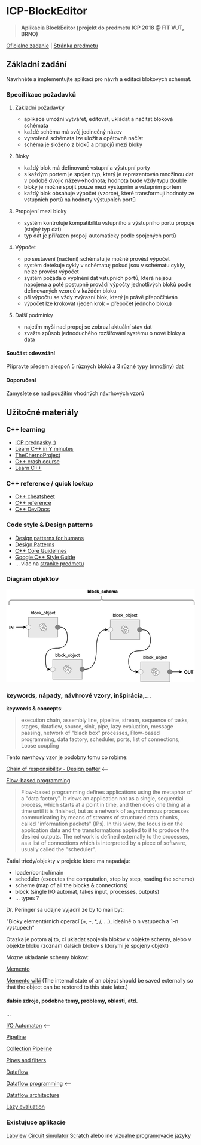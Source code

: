# ICP-BlockEditor

> **Aplikacia BlockEditor (projekt do predmetu ICP 2018 @ FIT VUT, BRNO)**

[Oficialne zadanie](https://www.fit.vutbr.cz/study/courses/ICP/public/ICP-PRJ-zadani.html) | 
[Stránka predmetu](https://www.fit.vutbr.cz/study/courses/ICP/public/)

## Základní zadání

Navrhněte a implementujte aplikaci pro návrh a editaci blokových schémat.

### Specifikace požadavků

1. Základní požadavky
    * aplikace umožní vytvářet, editovat, ukládat a načítat bloková schémata
    * každé schéma má svůj jedinečný název
    * vytvořená schémata lze uložit a opětovně načíst
    * schéma je složeno z bloků a propojů mezi bloky

2. Bloky
    * každý blok má definované vstupní a výstupní porty
    * s každým portem je spojen typ, který je reprezentován množinou dat v podobě dvojic název->hodnota; hodnota bude vždy typu double
    * bloky je možné spojit pouze mezi výstupním a vstupním portem
    * každý blok obsahuje výpočet (vzorce), které transformují hodnoty ze vstupních portů na hodnoty výstupních portů

3. Propojení mezi bloky
    * systém kontroluje kompatibilitu vstupního a výstupního portu propoje (stejný typ dat)
    * typ dat je přiřazen propoji automaticky podle spojených portů

4. Výpočet
    * po sestavení (načtení) schématu je možné provést výpočet
    * systém detekuje cykly v schématu; pokud jsou v schématu cykly, nelze provést výpočet
    * systém požádá o vyplnění dat vstupních portů, která nejsou napojena a poté postupně provádí výpočty jednotlivých bloků podle definovaných vzorců v každém bloku
    * při výpočtu se vždy zvýrazní blok, který je právě přepočítáván
    * výpočet lze krokovat (jeden krok = přepočet jednoho bloku)

5. Další podmínky
    * najetím myši nad propoj se zobrazí aktuální stav dat
    * zvažte způsob jednoduchého rozšiřování systému o nové bloky a data

#### Součást odevzdání

Připravte předem alespoň 5 různých bloků a 3 různé typy (množiny) dat

#### Doporučení

Zamyslete se nad použitím vhodných návrhových vzorů

## Užitočné materiály

### C++ learning

* [ICP prednasky :)](https://www.fit.vutbr.cz/study/courses/ICP/public/Prednasky/ICP.pdf)
* [Learn C++ in Y minutes](https://learnxinyminutes.com/docs/c++/)
* [TheChernoProject](https://www.youtube.com/channel/UCQ-W1KE9EYfdxhL6S4twUNw)
* [C++ crash course](http://www.labri.fr/perso/nrougier/teaching/c++-crash-course/#foreword)
* [Learn C++](http://www.learncpp.com/)

### C++ reference / quick lookup

* [C++ cheatsheet](https://github.com/mortennobel/cpp-cheatsheet)
* [C++ reference](http://en.cppreference.com/w/cpp)
* [C++ DevDocs](http://devdocs.io/cpp/)

### Code style & Design patterns

* [Design patterns for humans](https://github.com/kamranahmedse/design-patterns-for-humans)
* [Design Patterns](https://sourcemaking.com/design_patterns)
* [C++ Core Guidelines](http://isocpp.github.io/CppCoreGuidelines/CppCoreGuidelines)
* [Google C++ Style Guide](https://google.github.io/styleguide/cppguide.html)
* ... viac na [stranke predmetu](https://www.fit.vutbr.cz/study/courses/ICP/public/)

### Diagram objektov

![block schema](https://raw.githubusercontent.com/andrejnano/ICP-BlockEditor/master/block_schema.png?token=AJo3v1pCtgZkIUmrwMcnkzVy_bmZaef1ks5aundSwA%3D%3D "ICP Block schema")

### keywords, nápady, návhrové vzory, inšpirácia,... 

**keywords & concepts**:
> execution chain, assembly line, pipeline, stream, sequence of tasks, stages, dataflow, source, sink, pipe, lazy evaluation,
message passing, network of "black box" processes, Flow-based programming, data factory, scheduler, ports, list of connections, Loose coupling

Tento navrhovy vzor je podobny tomu co robime:

[Chain of responsibility - Design patter](https://en.wikipedia.org/wiki/Chain-of-responsibility_pattern) <--

[Flow-based programming](https://en.wikipedia.org/wiki/Flow-based_programming)
> Flow-based programming defines applications using the metaphor of a "data factory". It views an application not as a single, sequential process, which starts at a point in time, and then does one thing at a time until it is finished, but as a network of asynchronous processes communicating by means of streams of structured data chunks, called "information packets" (IPs). In this view, the focus is on the application data and the transformations applied to it to produce the desired outputs. The network is defined externally to the processes, as a list of connections which is interpreted by a piece of software, usually called the "scheduler".

Zatial triedy/objekty v projekte ktore ma napadaju:

* loader/control/main
* scheduler (executes the computation, step by step, reading the scheme)
* scheme (map of all the blocks & connections)
* block (single I/O automat, takes input, processes, outputs)
* ... types ?

Dr. Peringer sa udajne vyjadril ze by to mali byt:

"Bloky elementárních operací (+, -, *, /, ...), ideálně o n vstupech a 1-n výstupech"

Otazka je potom aj to, ci ukladat spojenia blokov v objekte schemy, alebo v objekte bloku (zoznam dalsich blokov s ktorymi je spojeny objekt)

Mozne ukladanie schemy blokov:

[Memento](https://github.com/kamranahmedse/design-patterns-for-humans#-memento)

[Memento wiki](https://en.wikipedia.org/wiki/Memento_pattern)
(The internal state of an object should be saved externally so that the object can be restored to this state later.)

#### dalsie zdroje, podobne temy, problemy, oblasti, atd.

...

[I/O Automaton](https://en.wikipedia.org/wiki/Input/output_automaton) <--

[Pipeline](https://www.cise.ufl.edu/research/ParallelPatterns/PatternLanguage/AlgorithmStructure/Pipeline.htm)

[Collection Pipeline](https://martinfowler.com/articles/collection-pipeline/)

[Pipes and filters](https://docs.microsoft.com/en-us/azure/architecture/patterns/pipes-and-filters)

[Dataflow](https://en.wikipedia.org/wiki/Dataflow)

[Dataflow programming](https://en.wikipedia.org/wiki/Dataflow_programming) <--

[Dataflow architecture](https://en.wikipedia.org/wiki/Dataflow_architecture)

[Lazy evaluation](https://en.wikipedia.org/wiki/Lazy_evaluation)

### Existujuce aplikacie

[Labview](http://www.ni.com/labview)
[Circuit simulator](https://simulator.io/)
[Scratch](https://en.wikipedia.org/wiki/Scratch_(programming_language)) alebo ine [vizualne programovacie jazyky](https://en.wikipedia.org/wiki/Visual_programming_language)
